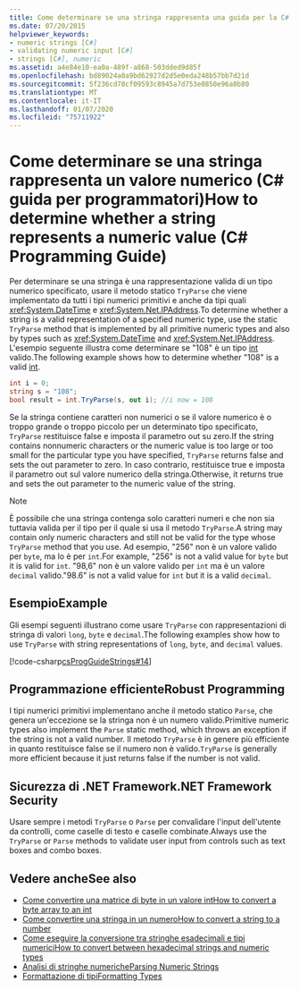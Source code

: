 ```yaml
---
title: Come determinare se una stringa rappresenta una guida per la C# programmazione di valori numerici
ms.date: 07/20/2015
helpviewer_keywords:
- numeric strings [C#]
- validating numeric input [C#]
- strings [C#], numeric
ms.assetid: a4e84e10-ea0a-489f-a868-503dded9d85f
ms.openlocfilehash: bd89024a0a9bd62927d2d5e0eda248b57bb7d21d
ms.sourcegitcommit: 5f236cd78cf09593c8945a7d753e0850e96a0b80
ms.translationtype: MT
ms.contentlocale: it-IT
ms.lasthandoff: 01/07/2020
ms.locfileid: "75711922"
---
```

# <a name="how-to-determine-whether-a-string-represents-a-numeric-value-c-programming-guide"></a><span data-ttu-id="e5876-102">Come determinare se una stringa rappresenta un valore numerico (C# guida per programmatori)</span><span class="sxs-lookup"><span data-stu-id="e5876-102">How to determine whether a string represents a numeric value (C# Programming Guide)</span></span>
<span data-ttu-id="e5876-103">Per determinare se una stringa è una rappresentazione valida di un tipo numerico specificato, usare il metodo statico `TryParse` che viene implementato da tutti i tipi numerici primitivi e anche da tipi quali <xref:System.DateTime> e <xref:System.Net.IPAddress>.</span><span class="sxs-lookup"><span data-stu-id="e5876-103">To determine whether a string is a valid representation of a specified numeric type, use the static `TryParse` method that is implemented by all primitive numeric types and also by types such as <xref:System.DateTime> and <xref:System.Net.IPAddress>.</span></span> <span data-ttu-id="e5876-104">L'esempio seguente illustra come determinare se "108" è un tipo [int](../../language-reference/builtin-types/integral-numeric-types.md) valido.</span><span class="sxs-lookup"><span data-stu-id="e5876-104">The following example shows how to determine whether "108" is a valid [int](../../language-reference/builtin-types/integral-numeric-types.md).</span></span>  
  
```csharp  
int i = 0;   
string s = "108";  
bool result = int.TryParse(s, out i); //i now = 108  
```  
  
 <span data-ttu-id="e5876-105">Se la stringa contiene caratteri non numerici o se il valore numerico è o troppo grande o troppo piccolo per un determinato tipo specificato, `TryParse` restituisce false e imposta il parametro out su zero.</span><span class="sxs-lookup"><span data-stu-id="e5876-105">If the string contains nonnumeric characters or the numeric value is too large or too small for the particular type you have specified, `TryParse` returns false and sets the out parameter to zero.</span></span> <span data-ttu-id="e5876-106">In caso contrario, restituisce true e imposta il parametro out sul valore numerico della stringa.</span><span class="sxs-lookup"><span data-stu-id="e5876-106">Otherwise, it returns true and sets the out parameter to the numeric value of the string.</span></span>  
  
> [!NOTE]
> <span data-ttu-id="e5876-107">È possibile che una stringa contenga solo caratteri numeri e che non sia tuttavia valida per il tipo per il quale si usa il metodo `TryParse`.</span><span class="sxs-lookup"><span data-stu-id="e5876-107">A string may contain only numeric characters and still not be valid for the type whose `TryParse` method that you use.</span></span> <span data-ttu-id="e5876-108">Ad esempio, "256" non è un valore valido per `byte`, ma lo è per `int`.</span><span class="sxs-lookup"><span data-stu-id="e5876-108">For example, "256" is not a valid value for `byte` but it is valid for `int`.</span></span> <span data-ttu-id="e5876-109">"98,6" non è un valore valido per `int` ma è un valore `decimal` valido.</span><span class="sxs-lookup"><span data-stu-id="e5876-109">"98.6" is not a valid value for `int` but it is a valid `decimal`.</span></span>  
  
## <a name="example"></a><span data-ttu-id="e5876-110">Esempio</span><span class="sxs-lookup"><span data-stu-id="e5876-110">Example</span></span>  
 <span data-ttu-id="e5876-111">Gli esempi seguenti illustrano come usare `TryParse` con rappresentazioni di stringa di valori `long`, `byte` e `decimal`.</span><span class="sxs-lookup"><span data-stu-id="e5876-111">The following examples show how to use `TryParse` with string representations of `long`, `byte`, and `decimal` values.</span></span>  
  
 [!code-csharp[csProgGuideStrings#14](~/samples/snippets/csharp/VS_Snippets_VBCSharp/csProgGuideStrings/CS/Strings.cs#14)]  
  
## <a name="robust-programming"></a><span data-ttu-id="e5876-112">Programmazione efficiente</span><span class="sxs-lookup"><span data-stu-id="e5876-112">Robust Programming</span></span>  
 <span data-ttu-id="e5876-113">I tipi numerici primitivi implementano anche il metodo statico `Parse`, che genera un'eccezione se la stringa non è un numero valido.</span><span class="sxs-lookup"><span data-stu-id="e5876-113">Primitive numeric types also implement the `Parse` static method, which throws an exception if the string is not a valid number.</span></span> <span data-ttu-id="e5876-114">Il metodo `TryParse` è in genere più efficiente in quanto restituisce false se il numero non è valido.</span><span class="sxs-lookup"><span data-stu-id="e5876-114">`TryParse` is generally more efficient because it just returns false if the number is not valid.</span></span>  
  
## <a name="net-framework-security"></a><span data-ttu-id="e5876-115">Sicurezza di .NET Framework</span><span class="sxs-lookup"><span data-stu-id="e5876-115">.NET Framework Security</span></span>  
 <span data-ttu-id="e5876-116">Usare sempre i metodi `TryParse` o `Parse` per convalidare l'input dell'utente da controlli, come caselle di testo e caselle combinate.</span><span class="sxs-lookup"><span data-stu-id="e5876-116">Always use the `TryParse` or `Parse` methods to validate user input from controls such as text boxes and combo boxes.</span></span>  
  
## <a name="see-also"></a><span data-ttu-id="e5876-117">Vedere anche</span><span class="sxs-lookup"><span data-stu-id="e5876-117">See also</span></span>

- [<span data-ttu-id="e5876-118">Come convertire una matrice di byte in un valore int</span><span class="sxs-lookup"><span data-stu-id="e5876-118">How to convert a byte array to an int</span></span>](../types/how-to-convert-a-byte-array-to-an-int.md)
- [<span data-ttu-id="e5876-119">Come convertire una stringa in un numero</span><span class="sxs-lookup"><span data-stu-id="e5876-119">How to convert a string to a number</span></span>](../types/how-to-convert-a-string-to-a-number.md)
- [<span data-ttu-id="e5876-120">Come eseguire la conversione tra stringhe esadecimali e tipi numerici</span><span class="sxs-lookup"><span data-stu-id="e5876-120">How to convert between hexadecimal strings and numeric types</span></span>](../types/how-to-convert-between-hexadecimal-strings-and-numeric-types.md)
- [<span data-ttu-id="e5876-121">Analisi di stringhe numeriche</span><span class="sxs-lookup"><span data-stu-id="e5876-121">Parsing Numeric Strings</span></span>](../../../standard/base-types/parsing-numeric.md)
- [<span data-ttu-id="e5876-122">Formattazione di tipi</span><span class="sxs-lookup"><span data-stu-id="e5876-122">Formatting Types</span></span>](../../../standard/base-types/formatting-types.md)
